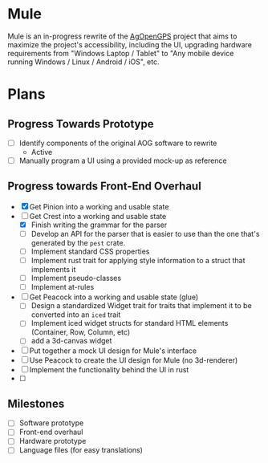 
# Mule

Mule is an in-progress rewrite of the [AgOpenGPS](https://github.com/farmerbriantee/AgOpenGPS)
project that aims to maximize the project's accessibility, including the UI, upgrading hardware
requirements from "Windows Laptop / Tablet" to
"Any mobile device running Windows / Linux / Android / iOS", etc.

# Plans

## Progress Towards Prototype

- [ ] Identify components of the original AOG software to rewrite
    - Active
- [ ] Manually program a UI using a provided mock-up as reference

## Progress towards Front-End Overhaul

- [X] Get Pinion into a working and usable state
- [ ] Get Crest into a working and usable state
    - [X] Finish writing the grammar for the parser
    - [ ] Develop an API for the parser that is easier to use than the one that's generated by
    the `pest` crate.
    - [ ] Implement standard CSS properties
    - [ ] Implement rust trait for applying style information to a struct that implements it
    - [ ] Implement pseudo-classes
    - [ ] Implement at-rules
- [ ] Get Peacock into a working and usable state (glue)
    - [ ] Design a standardized Widget trait for traits that implement it to be converted into
    an `iced` trait
    - [ ] Implement iced widget structs for standard HTML elements (Container, Row, Column, etc)
    - [ ] add a 3d-canvas widget
- [ ] Put together a mock UI design for Mule's interface
- [ ] Use Peacock to create the UI design for Mule (no 3d-renderer)
- [ ] Implement the functionality behind the UI in rust
- [ ] 

## Milestones

- [ ] Software prototype
- [ ] Front-end overhaul
- [ ] Hardware prototype
- [ ] Language files (for easy translations)
